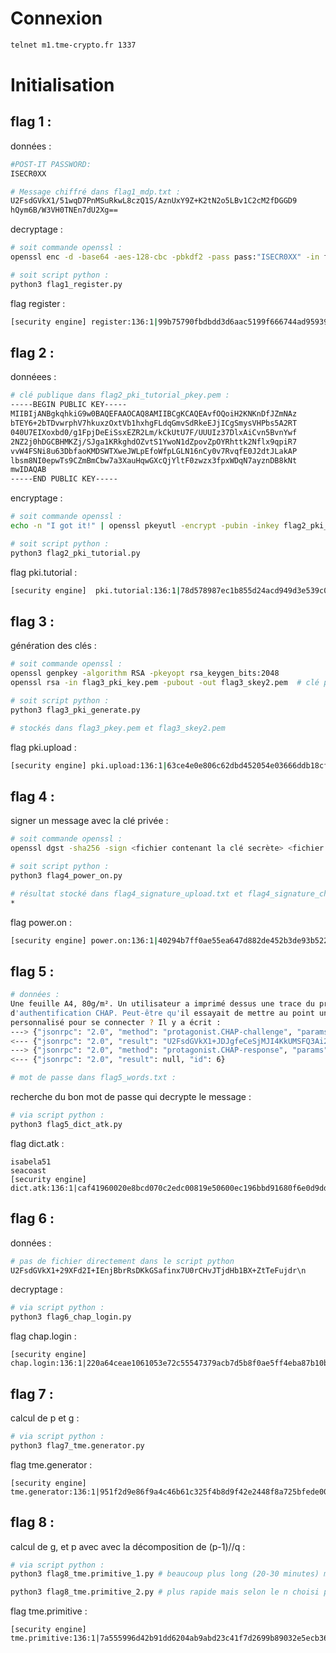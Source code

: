 # Connexion
```bash
telnet m1.tme-crypto.fr 1337
```

# Initialisation

## flag 1 :

données :
```bash
#POST-IT PASSWORD: 
ISECR0XX

# Message chiffré dans flag1_mdp.txt :
U2FsdGVkX1/51wqD7PnMSuRkwL8czQ1S/AznUxY9Z+K2tN2o5LBv1C2cM2fDGGD9
hQym6B/W3VH0TNEn7dU2Xg==
```

decryptage :
```bash
# soit commande openssl :
openssl enc -d -base64 -aes-128-cbc -pbkdf2 -pass pass:"ISECR0XX" -in flag1_mdp.txt

# soit script python :
python3 flag1_register.py
```

flag register :
```bash
[security engine] register:136:1|99b75790fbdbdd3d6aac5199f666744ad95939df184fe9d9bae148672833729d
```


## flag 2 :

donnéees :
```bash
# clé publique dans flag2_pki_tutorial_pkey.pem :
-----BEGIN PUBLIC KEY-----
MIIBIjANBgkqhkiG9w0BAQEFAAOCAQ8AMIIBCgKCAQEAvfOQoiH2KNKnDfJZmNAz
bTEY6+2bTDvwrphV7hkuxzOxtVb1hxhgFLdqGmvSdRkeEJjICgSmysVHPbs5A2RT
040U7EIXoxbd0/g1FpjDeEiSsxEZR2Lm/kCkUtU7F/UUUIz37DlxAiCvn5BvnYwf
2NZ2j0hDGCBHMKZj/SJga1KRkghdOZvtS1YwoN1dZpovZpOYRhttk2Nflx9qpiR7
vvW4FSNi8u63DbfaoKMDSWTXweJWLpEfoWfpLGLN16nCy0v7RvqfE0J2dtJLakAP
lbsm8NI0epwTs9CZmBmCbw7a3XauHqwGXcQjYltF0zwzx3fpxWDqN7ayznDB8kNt
mwIDAQAB
-----END PUBLIC KEY-----
```

encryptage :
```bash
# soit commande openssl :
echo -n "I got it!" | openssl pkeyutl -encrypt -pubin -inkey flag2_pki_tutorial_key.pem | xxd -p | tr -d '\n'

# soit script python :
python3 flag2_pki_tutorial.py
```
flag pki.tutorial :
```bash
[security engine]  pki.tutorial:136:1|78d578987ec1b855d24acd949d3e539c0e014982e4050cfb0add6e9dea3e40ce
```


## flag 3 :

génération des clés :
```bash
# soit commande openssl :
openssl genpkey -algorithm RSA -pkeyopt rsa_keygen_bits:2048
openssl rsa -in flag3_pki_key.pem -pubout -out flag3_skey2.pem  # clé publique

# soit script python :
python3 flag3_pki_generate.py

# stockés dans flag3_pkey.pem et flag3_skey2.pem
```

flag pki.upload :
```bash
[security engine] pki.upload:136:1|63ce4e0e806c62dbd452054e03666ddb18cfa88833ef4950701dab7cb0fb0fb8
```

## flag 4 :

signer un message avec la clé privée :
```bash
# soit commande openssl :
openssl dgst -sha256 -sign <fichier contenant la clé secrète> <fichier contenant le message> | xxd -p -c 256 > <fichier pour contenir le msg signé>

# soit script python :
python3 flag4_power_on.py

# résultat stocké dans flag4_signature_upload.txt et flag4_signature_challenge.txt
*
```
flag power.on :

```bash
[security engine] power.on:136:1|40294b7ff0ae55ea647d882de452b3de93b5226d6eff895f7abc1abcba5b89df
```


## flag 5 :

```bash
# données :
Une feuille A4, 80g/m². Un utilisateur a imprimé dessus une trace du protocole 
d'authentification CHAP. Peut-être qu'il essayait de mettre au point un client
personnalisé pour se connecter ? Il y a écrit :
---> {"jsonrpc": "2.0", "method": "protagonist.CHAP-challenge", "params": {"world_id": "8bef1547cc426dea0b72577e78cf6172", "username": "isabela51"}, "id": 5}
<--- {"jsonrpc": "2.0", "result": "U2FsdGVkX1+JDJgfeCeSjMJI4KkUMSFQ3Ai2ZyUFIAeyeabQ2JYbfJt66sUKMfur\n", "id": 5}
---> {"jsonrpc": "2.0", "method": "protagonist.CHAP-response", "params": {"world_id": "8bef1547cc426dea0b72577e78cf6172", "response": "snood wafts lusts niece bulgy"}, "id": 6}
<--- {"jsonrpc": "2.0", "result": null, "id": 6}

# mot de passe dans flag5_words.txt :
```

recherche du bon mot de passe qui decrypte le message :
```bash
# via script python :
python3 flag5_dict_atk.py
```

flag dict.atk :
```
isabela51
seacoast
[security engine] dict.atk:136:1|caf41960020e8bcd070c2edc00819e50600ec196bbd91680f6e0d9dda67f8c44
```

## flag 6 :

données :
```bash
# pas de fichier directement dans le script python
U2FsdGVkX1+29XFd2I+IEnjBbrRsDKkGSafinx7U0rCHvJTjdHb1BX+ZtTeFujdr\n
```

decryptage :
```bash
# via script python :
python3 flag6_chap_login.py 
```

flag chap.login :
```
[security engine] chap.login:136:1|220a64ceae1061053e72c55547379acb7d5b8f0ae5ff4eba87b10b146808eb4d
```	

## flag 7 :

calcul de p et g :
```bash
# via script python :
python3 flag7_tme.generator.py
```
flag tme.generator :
```
[security engine] tme.generator:136:1|951f2d9e86f9a4c46b61c325f4b8d9f42e2448f8a725bfede0003865346a92ae
```

## flag 8 :

calcul de g, et p avec avec la décomposition de (p-1)//q :
```bash
# via script python :
python3 flag8_tme.primitive_1.py # beaucoup plus long (20-30 minutes) mais quasi sûr de trouver la solution

python3 flag8_tme.primitive_2.py # plus rapide mais selon le n choisi peut ne pas trouver de solution
```

flag tme.primitive :
```
[security engine] tme.primitive:136:1|7a555996d42b91dd6204ab9abd23c41f7d2699b89032e5ecb36a57c2e7a614cd
```